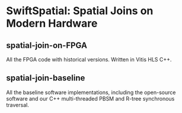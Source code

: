 # SwiftSpatial: Spatial Joins on Modern Hardware

## spatial-join-on-FPGA

All the FPGA code with historical versions. Written in Vitis HLS C++.

## spatial-join-baseline  

All the baseline software implementations, including the open-source software and our C++ multi-threaded PBSM and R-tree synchronous traversal.
